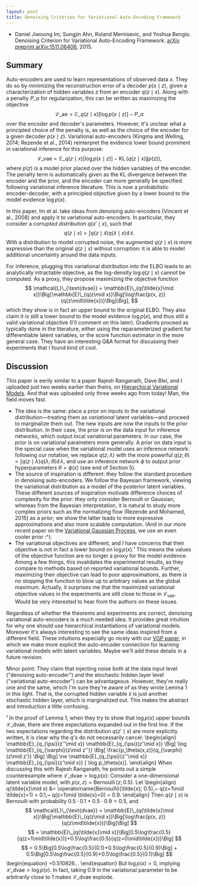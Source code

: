 ```yaml
---
layout: post
title: Denoising Criterion for Variational Auto-Encoding Framework
---
```


* Daniel Jiwoong Im, Sungjin Ahn, Roland Memisevic, and Yoshua Bengio. Denoising Criterion for Variational Auto-Encoding Framework. [arXiv preprint arXiv:1511.06406](http://arxiv.org/abs/1511.06406), 2015.

## Summary

Auto-encoders are used to learn representations of observed data $x$. They do so by minimizing the reconstruction error of a decoder $p(x\mid z)$, given a characterization of hidden variables $z$ from an encoder $q(z\mid x)$. Along with a penalty $P\_\alpha$ for regularization, this can be written as maximizing the objective
$$
\mathcal{L}\_{\text{ae}} = \mathbb{E}\_{q(z\mid x)}[\log p(x\mid z)] - P\_\alpha
$$
over the encoder and decoder's parameters. However, it's unclear what a principled choice of the penalty is, as well as the choice of the encoder for a given decoder $p(x\mid z)$. Variational auto-encoders (Kingma and Welling, 2014; Rezende et al., 2014) reinterpret the evidence lower bound prominent in variational inference for this purpose:
$$
\mathcal{L}\_{\text{vae}} = \mathbb{E}\_{q(z\mid x)}[\log p(x\mid z)] - \operatorname{KL}(q(z\mid x)\| p(z)),
$$
where $p(z)$ is a model prior placed over the hidden variables of the encoder. The penalty term is automatically given as the KL divergence between the encoder and the prior, and the encoder can more generally be specified following variational inference literature. This is now a probabilistic encoder-decoder, with a principled objective given by a lower bound to the model evidence $\log p(x)$.

In this paper, Im et al. take ideas from denoising auto-encoders (Vincent et al., 2008) and apply it to variational auto-encoders. In particular, they consider a _corrupted distribution_ $q(x'\mid x)$, such that
$$
q(z\mid x) = \int q(z\mid \tilde{x})q(\tilde{x}\mid x)\operatorname{d}\tilde{x}.
$$
With a distribution to model corrupted noise, the augmented $q(z\mid x)$ is more expressive than the original $q(z\mid x)$ without corruption: it is able to model additional uncertainty around the data inputs.

For inference, plugging this variational distribution into the ELBO leads to an analytically intractable objective, as the log-density $\log q(z\mid x)$ cannot be computed. As a proxy, they propose maximizing the objective function
$$
\mathcal{L}\_{\text{dvae}} = \mathbb{E}\_{q(\tilde{x}\mid x)}\Big[\mathbb{E}\_{q(z\mid x)}\Big[\log\frac{p(x, z)}{q(z\mid\tilde{x})}\Big]\Big],
$$
which they show is in fact an upper bound to the original ELBO. They also claim it is still a lower bound to the model evidence $\log p(x)$, and thus still a valid variational objective (I'll comment on this later). Gradients proceed as typically done in the literature, either using the reparameterized gradient for differentiable latent variables, or the score function estimator in the more general case. They have an interesting Q&A format for discussing their experiments that I found kind of cool.

## Discussion

This paper is eerily similar to a paper Rajesh Ranganath, Dave Blei, and I uploaded just two weeks earlier than theirs, on [Hierarchical Variational Models](http://arxiv.org/abs/1511.02386). And that was uploaded only three weeks ago from today! Man, the field moves fast.

* The idea is the same: place a prior on inputs to the variational distribution—treating them as _variational_ latent variables—and proceed to marginalize them out. The new inputs are now the inputs to the prior distribution. In their case, the prior is on the data input for inference networks, which output local variational parameters. In our case, the prior is on variational parameters more generally. A prior on data input is the special case when the variational model uses an inference network: following our notation, we replace  $q(z;\lambda)$ with the more powerful $q(z;\theta)=\int q(z\mid\lambda)q(\lambda;\theta)\operatorname{d}\lambda$, and use an inference network $\phi$ to output prior hyperparameters $\theta=\phi(x)$ (see end of Section 5).
* The source of inspiration is different: they follow the standard procedure in denoising auto-encoders. We follow the Bayesian framework, viewing the variational distribution as a model of the posterior latent variables. These different sources of inspiration motivate difference choices of complexity for the prior: they only consider Bernoulli or Gaussian, whereas from the Bayesian interpretation, it is natural to study more complex priors such as the normalizing flow (Rezende and Mohamed, 2015) as a prior; we show the latter leads to more expressive approximations and also more scalable computation. (And in our more recent paper on the [Variational Gaussian Process](http://arxiv.org/abs/1511.06499), we use an even cooler prior :^).
* The variational objectives are different, and I have concerns that their objective is not in fact a lower bound on $\log p(x)$.¹ This means the values of the objective function are no longer a proxy for the model evidence. Among a few things, this invalidates the experimental results, as they compare to methods based on reported variational bounds. Further, maximizing their objective can lead to poor approximations, as there is no stopping the function to blow up to arbitrary values as the global maximum. Actually, it surprises me that the maximized variational objective values in the experiments are still close to those in $\mathcal{L}_{\text{vae}}$. Would be very interested to hear from the authors on these issues.

Regardless of whether the theorems and experiments are correct, denoising variational auto-encoders is a much needed idea. It provides great intuition for why one should use hierarchical instantiations of variational models. Moreover it's always interesting to see the same ideas inspired from a different field. These intuitions especially go nicely with our [VGP paper](http://arxiv.org/abs/1511.06499), in which we make more explicit the auto-encoder connection for learning variational models with latent variables. Maybe we'll add these details in a future revision.

Minor point: They claim that injecting noise both at the data input level ("denoising auto-encoder") and the stochastic hidden layer level ("variational auto-encoder") can be advantageous. However, they're really one and the same, which I'm sure they're aware of as they wrote Lemma 1 in this light. That is, the corrupted hidden variable $\tilde{x}$ is just another stochastic hidden layer, which is marginalized out. This makes the abstract and introduction a little confusing.

¹ In the proof of Lemma 1, when they try to show that $\log p(x)$ upper bounds $\mathcal{L}\_{\text{dvae}}$, there are three expectations expanded out in the first line. If the two expectations regarding the distribution $q(z'\mid x)$ are more explicitly written, it is clear why the $q$'s do not necessarily cancel:
\begin{align}
\mathbb{E}\_{q\_{\psi}(z''\mid x)}
\mathbb{E}\_{q\_{\psi}(z'\mid x)}
\Big[
\log
\mathbb{E}\_{q\_{\varphi}(z\mid z'')}
\Big[
\frac{p\_\theta(x,z)}{q\_{\varphi}(z\mid z')}
\Big]
\Big]
\ne
\mathbb{E}\_{q\_{\psi}(z''\mid x)}
\mathbb{E}\_{q\_{\psi}(z'\mid x)}
[
\log
p\_\theta(x)].
\end{align}
When discussing this with Rajesh Ranganath, he points out a simple counterexample where $\mathcal{L}\_{\text{dvae}}>\log p(x)$: Consider a one-dimensional latent variable model, with $p(x,z)=\operatorname{Bernoulli}(z;0.5)$. Let
\begin{align}
q(\tilde{x}\mid x) &= \operatorname{Bernoulli}(\tilde{x}; 0.5),~
q(z=1\mid \tilde{x}=1) = 0.1,~
q(z=1\mid \tilde{x}=0) = 0.9.
\end{align}
Then $q(z\mid x)$ is Bernoulli with probability $0.5\cdot0.1+0.5\cdot0.9=0.5$, and
$$
\mathcal{L}\_{\text{dvae}} =
\mathbb{E}\_{q(\tilde{x}\mid x)}\Big[\mathbb{E}\_{q(z\mid x)}\Big[\log\frac{p(x, z)}{q(z\mid\tilde{x})}\Big]\Big]
$$
$$
= \mathbb{E}\_{q(\tilde{x}\mid x)}\Big[0.5\log\frac{0.5}{q(z=1\mid\tilde{x})}+0.5\log\frac{0.5}{q(z=0\mid\tilde{x})}\Big]
$$
$$
= 0.5\Big[0.5\log\frac{0.5}{0.1}+0.5\log\frac{0.5}{0.9}\Big]
+
0.5\Big[0.5\log\frac{0.5}{0.9}+0.5\log\frac{0.5}{0.1}\Big]
$$
\begin{equation}
=0.510826...
\end{equation}
But $\log p(x)=0$, implying $\mathcal{L}\_{\text{dvae}}>\log p(x)$. In fact, taking 0.9 in the variational parameter to be arbitrarily close to 1 makes $\mathcal{L}\_{\text{dvae}}$ explode.
